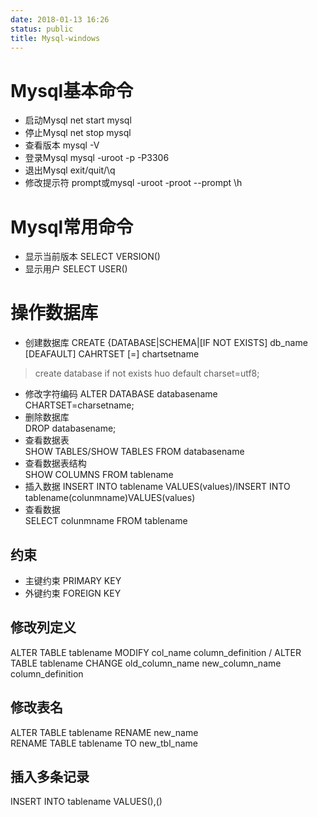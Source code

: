 ```yaml
---
date: 2018-01-13 16:26
status: public
title: Mysql-windows
---
```


# Mysql基本命令
* 启动Mysql net start mysql
* 停止Mysql net stop mysql
* 查看版本 mysql -V
* 登录Mysql mysql -uroot -p -P3306
* 退出Mysql exit/quit/\q
* 修改提示符 prompt或mysql -uroot -proot --prompt \h  
# Mysql常用命令  
* 显示当前版本 SELECT VERSION()  
* 显示用户 SELECT USER()  
# 操作数据库  
* 创建数据库 CREATE {DATABASE|SCHEMA|[IF NOT EXISTS]
db_name [DEAFAULT] CAHRTSET [=] chartsetname  
> create database if not exists huo default charset=utf8;
* 修改字符编码
ALTER DATABASE databasename CHARTSET=charsetname;  
* 删除数据库  
DROP databasename;  
* 查看数据表  
SHOW TABLES/SHOW TABLES FROM databasename  
* 查看数据表结构  
SHOW COLUMNS FROM tablename  
* 插入数据 
INSERT INTO tablename VALUES(values)/INSERT INTO tablename(colunmname)VALUES(values)  
* 查看数据  
SELECT colunmname FROM tablename  
## 约束  
* 主键约束 PRIMARY KEY
* 外键约束 FOREIGN KEY  
## 修改列定义  
ALTER TABLE tablename MODIFY col_name column_definition  /
ALTER TABLE tablename CHANGE old_column_name new_column_name column_definition  
## 修改表名  
ALTER TABLE tablename RENAME new_name  
RENAME TABLE tablename TO new_tbl_name  
## 插入多条记录  
INSERT INTO tablename VALUES(),()  
 
